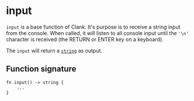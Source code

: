 # input

`input` is a base function of Clank. It's purpose is to
receive a string input from the console. When called, it
will listen to all console input until the `'\n'` character
is received (the RETURN or ENTER key on a keyboard).

The `input` will return a [`string`](docs/primitives/string.md)
as output.

## Function signature
```
fn input() -> string {
    ...
}
```
